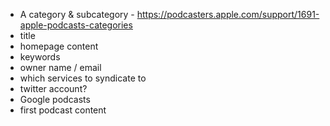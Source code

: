 - A category & subcategory - https://podcasters.apple.com/support/1691-apple-podcasts-categories
- title
- homepage content
- keywords
- owner name / email
- which services to syndicate to
- twitter account?
- Google podcasts
- first podcast content
